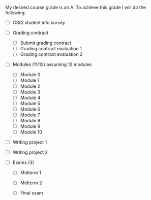 My desired course grade is an A.
To achieve this grade I will do the following:

- [ ] CSCI student info survey
- [ ] Grading contract

    - [ ] Submit grading contract
    - [ ] Grading contract evaluation 1
    - [ ] Grading contract evaluation 2

- [ ] Modules (11/12) assuming 12 modules

    - [ ] Module 0
    - [ ] Module 1
    - [ ] Module 2
    - [ ] Module 3
    - [ ] Module 4
    - [ ] Module 5
    - [ ] Module 6
    - [ ] Module 7
    - [ ] Module 8
    - [ ] Module 9
    - [ ] Module 10

- [ ] Writing project 1
- [ ] Writing project 2
- [ ] Exams (3)

    - [ ] Midterm 1
    - [ ] Midterm 2
    - [ ] Final exam


